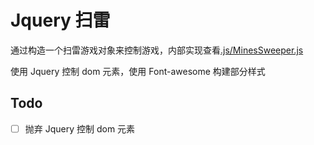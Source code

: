 # Jquery 扫雷

通过构造一个扫雷游戏对象来控制游戏，内部实现查看[.js/MinesSweeper.js](./js/MinesSweeper.js)

使用 Jquery 控制 dom 元素，使用 Font-awesome 构建部分样式

## Todo

- [ ] 抛弃 Jquery 控制 dom 元素

